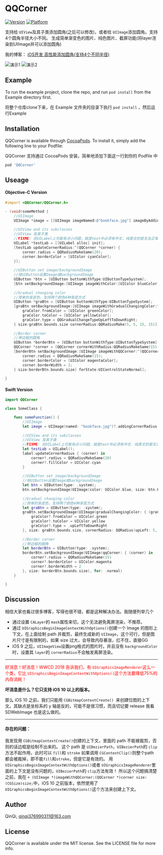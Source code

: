 # QQCorner

[![Version](https://img.shields.io/cocoapods/v/QQCorner.svg?style=flat)](https://cocoapods.org/pods/QQCorner)
[![Platform](https://img.shields.io/cocoapods/p/QQCorner.svg?style=flat)](https://cocoapods.org/pods/QQCorner)

支持给 ```UIView```及其子类添加圆角(之后可以修改)，或者给 ```UIImage```添加圆角。支持4个圆角半径大小不同。
生成简单渐变色的图片、纯色图片、截屏功能(将layer渲染到UIImage并可以添加圆角)

我的博客：
[iOS开发 高性能添加圆角(支持4个不同半径)](https://blog.csdn.net/qinqi376990311/article/details/83378955)

![演示1](https://img-blog.csdnimg.cn/2018110116121746.png)
![演示2](https://img-blog.csdnimg.cn/20181101161253134.png)

## Example

To run the example project, clone the repo, and run `pod install` from the Example directory first.

将整个仓库clone下来，在 Example 文件夹的目录下执行 `pod install` ，然后运行Example

## Installation

QQCorner is available through [CocoaPods](https://cocoapods.org). To install
it, simply add the following line to your Podfile:

QQCorner 支持通过 CocoaPods 安装，简单地添加下面这一行到你的 Podfile 中

```ruby
pod 'QQCorner'
```

## Useage

#### Objective-C Version

```Objective-C
#import <QQCorner/QQCorner.h>

- (void)someMethod {
    //UIImage
    UIImage *image = [[UIImage imageNamed:@"bookface.jpg"] imageByAddingCornerRadius:QQRadiusMake(20, 30, 40, 50)];
  
    //UIView and its subclasses
    //UIView 及其子类
    //FIXME: 在UILabel上可能有点小问题，就是text中必须有中文，纯英文的是无法正常显示的。中文是没问题的。
    UILabel *testLab = [[UILabel alloc] init];
    [testLab updateCornerRadius:^(QQCorner *corner) {
        corner.radius = QQRadiusMakeSame(20);
        corner.borderColor = [UIColor cyanColor];
    }];
  
    //UIButton set image/backgroundImage
    //给UIButton设置Image或backgroundImage
    UIButton *btn = [UIButton buttonWithType:UIButtonTypeSystem];
    [btn setBackgroundImage:[UIImage imageWithColor:[UIColor blueColor] size:btn.bounds.size cornerRadius:QQRadiusMake(15, 15, 5, 5)] forState:UIControlStateNormal];
  
    //Gradual changing color
    //简单的渐变色，支持两个颜色4种渐变方式
    UIButton *graBtn = [UIButton buttonWithType:UIButtonTypeSystem];
    [graBtn setBackgroundImage:[UIImage imageWithGradualChangingColor:^(QQGradualChangingColor *graColor) {
        graColor.fromColor = [UIColor greenColor];
        graColor.toColor = [UIColor yellowColor];
        graColor.type = QQGradualChangeTypeUpLeftToDownRight;
    } size:graBtn.bounds.size cornerRadius:QQRadiusMake(5, 5, 15, 15)] forState:UIControlStateNormal];
    
    //Border corner
    //带边框的圆角
    UIButton *borderBtn = [UIButton buttonWithType:UIButtonTypeSystem];
    QQCorner *corner = [QQCorner cornerWithRadius:QQRadiusMakeSame(15) fillColor:nil borderColor:[UIColor magentaColor] borderWidth:2];
    [borderBtn setBackgroundImage:[UIImage imageWithQQCorner:^(QQCorner *corner) {
        corner.radius = QQRadiusMakeSame(15);
        corner.borderColor = [UIColor magentaColor];
        corner.borderWidth = 2;
    } size:borderBtn.bounds.size] forState:UIControlStateNormal];
    
}

```
#### Swift Version

```Swift
import QQCorner

class SomeClass {

    func someFunction() {
        //UIImage
        let image = UIImage(named: "bookface.jpg")?.addingCornerRadius(QQRadius(upLeft: 20, upRight: 30, downLeft: 40, downRight: 50))
        
        //UIView and its subclasses
        //UIView 及其子类
        //FIXME: 在UILabel上可能有点小问题，就是text中必须有中文，纯英文的是无法正常显示的。中文是没问题的。
        let testLab = UILabel();
        label.updateCornerRadius { (corner) in
            corner?.radius = QQRadiusMakeSame(20)
            corner?.fillColor = UIColor.cyan
        }
        
        //UIButton set image/backgroundImage
        //给UIButton设置Image或backgroundImage
        let btn = UIButton(type: .system);
        btn.setBackgroundImage(UIImage(color: UIColor.blue, size: btn.bounds.size, cornerRadius: QQRadius(upLeft: 15, upRight: 15, downLeft: 5, downRight: 5)), for: .normal)
        
        //Gradual changing color
        //简单的渐变色，支持两个颜色4种渐变方式
        let graBtn = UIButton(type: .system);
        graBtn.setBackgroundImage(UIImage(gradualChangingColor: { (graColor) in
            graColor?.fromColor = UIColor.green
            graColor?.toColor = UIColor.yellow
            graColor?.type = .upLeftToDownRight
        }, size: graBtn.bounds.size, cornerRadius: QQRadius(upLeft: 5, upRight: 5, downLeft: 15, downRight: 15)), for: .normal)
        
        //Border corner
        //带边框的圆角
        let borderBtn = UIButton(type: .system);
        borderBtn.setBackgroundImage(UIImage(qqCorner: { (corner) in
            corner?.radius = QQRadiusMakeSame(15)
            corner?.borderColor = UIColor.magenta
            corner?.borderWidth = 2
        }, size: borderBtn.bounds.size), for: .normal)
    }

}
```

## Discussion
相信大家也看过很多博客，写得也很不错，都是这种解决办法。我随便列举几个

 - 通过设置 ```CALayer```的 ```mask```属性来切，这个无法避免离屏渲染，不推荐。
 - 通过 ```UIGraphicsBeginImageContextWithOptions()```创建一个 Image 的图形上下文，在上面绘制 path 并裁剪，最终生成新的 ```UIImage```，这个可行，但是图片尺寸是有限制的，如果 size 过大，会导致内存暴涨，扛不住，直接GG
 - iOS 9 之后，```UIImageView```设置png格式的图片时，并且没有 ```backgroundColor```时，设置其 ```layer```的 ```cornerRadius```不会触发离屏渲染。
 
---

<font color=red>好消息！好消息！WWCD 2018 告诉我们，有 ```UIGraphicsImageRenderer```这么一个类，它比 ```UIGraphicsBeginImageContextWithOptions()```这个方法要降低75%的内存消耗！</font>

**坏消息是什么？它只支持 iOS 10 以上的版本。**

那么 iOS 10 之前，我们只能用 ```CGBitmapContextCreate() ```来创建位图的上下文。其缺点是坐标系的 y 轴是反的，可能不是很习惯，而且切记要 release
我看 SDWebImage 也是这么做的。

---

#### 存在的问题：
我发现用 ```CGBitmapContextCreate()```创建的上下文，里面的 path 不能被裁剪，否则的话边框是绘制不出来的。
这个 path 是 ```UIBezierPath```，```UIBezierPath```的 ```clip```方法不起作用，此时可以 ```fill```和 ```stroke```
如果调用 ```CGContextClip()```则整个path都会被裁掉，即不能```fill```和```stroke```，但是它是有效的。
用 ```UIGraphicsBeginImageContextWithOptions()```或者 ```UIGraphicsImageRenderer```里面的上下文是没有问题的，```UIBezierPath```的 ```clip```方法有效！
所以这个问题搞清楚之前，我在 ```+ (UIImage *)imageWithQQCorner:(QQCorner *)corner size:(CGSize)size;```中，iOS 10 之前版本，依然使用了 ```UIGraphicsBeginImageContextWithOptions()```这个方法来创建上下文。

## Author

QinQi, qinqi376990311@163.com

## License

QQCorner is available under the MIT license. See the LICENSE file for more info.
